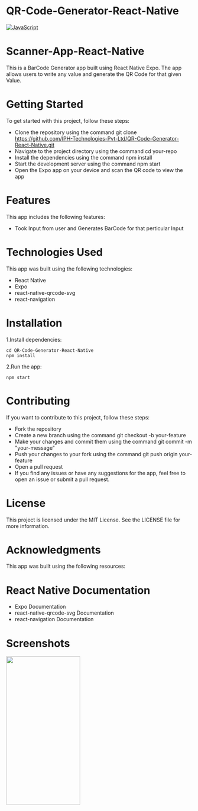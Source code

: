 # QR-Code-Generator-React-Native
[![JavaScript](https://img.shields.io/badge/JavaScript-%2320232a.svg?style=for-the-badge&logo=javascript&logoColor=%23F7DF1E)](https://developer.mozilla.org/en-US/docs/Web/JavaScript)
# Scanner-App-React-Native
 This is a BarCode Generator app built using React Native Expo. The app allows users to write any value and generate the QR Code for that given Value.
 
# Getting Started
To get started with this project, follow these steps:

 - Clone the repository using the command git clone https://github.com/IPH-Technologies-Pvt-Ltd/QR-Code-Generator-React-Native.git
 - Navigate to the project directory using the command cd your-repo
 - Install the dependencies using the command npm install
 - Start the development server using the command npm start
 - Open the Expo app on your device and scan the QR code to view the app

# Features
This app includes the following features:

 - Took Input from user and Generates BarCode for that perticular Input

# Technologies Used
 This app was built using the following technologies:

 - React Native
 - Expo
 - react-native-qrcode-svg
 - react-navigation

# Installation

1.Install dependencies:

    cd QR-Code-Generator-React-Native
    npm install

2.Run the app:

    npm start

# Contributing
 If you want to contribute to this project, follow these steps:

 - Fork the repository
 - Create a new branch using the command git checkout -b your-feature
 - Make your changes and commit them using the command git commit -m "your-message"
 - Push your changes to your fork using the command git push origin your-feature
 - Open a pull request
 - If you find any issues or have any suggestions for the app, feel free to open an issue or submit a pull request.

# License
 This project is licensed under the MIT License. See the LICENSE file for more information.

# Acknowledgments
 This app was built using the following resources:

# React Native Documentation
 - Expo Documentation
 - react-native-qrcode-svg Documentation
 - react-navigation Documentation

# Screenshots
<img src="https://user-images.githubusercontent.com/124868842/220327339-f3036401-223f-40d3-b04a-4d33e1d5d0d9.gif" 
     width="200" 
     height="400"/>

